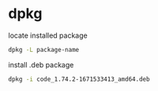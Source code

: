 # dpkg

locate installed package

```bash
dpkg -L package-name
```

install .deb package

```bash
dpkg -i code_1.74.2-1671533413_amd64.deb
```
